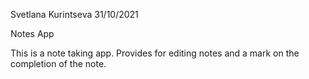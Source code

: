 Svetlana Kurintseva 31/10/2021

Notes App

This is a note taking app. Provides for editing notes and a mark on the completion of the note.
